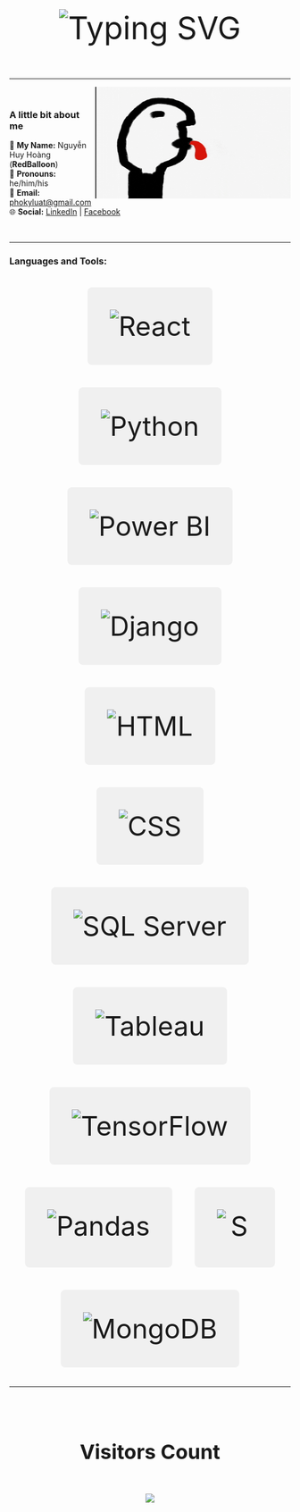 <p align="center" style="font-size: 56px;">
  <img src="https://readme-typing-svg.demolab.com?font=Fira+Code&weight=500&size=56&duration=4000&pause=1000&color=FF5733&center=true&vCenter=true&width=1000&height=120&lines=Hi+there%2C+I'm+RedBalloon+🎈;Welcome+to+my+profile!" alt="Typing SVG">
</p>

---

<img align="right" alt="Nguyễn Huy Hoàng" src="https://github.com/RedBallooon/RedBalloon/blob/70410fc9b264743dd15be5f6c6a09b38f1617432/img/Balloon_GIF.gif" width="350px" height="200"/>
</br>


### A little bit about me
🌟 **My Name:** Nguyễn Huy Hoàng (**RedBalloon**)  
🌈 **Pronouns:** he/him/his  
📧 **Email:** phokyluat@gmail.com  
🌐 **Social:** [LinkedIn](https://linkedin.com/in/hoàng-nguyễn-huy-984203291/) | [Facebook](https://fb.com/redballoonnnn)  



</br>


---

### Languages and Tools:

<div align="center" style="display: flex; flex-wrap: wrap; justify-content: center; font-size: 48px;">
  <img src="https://img.icons8.com/color/64/000000/react-native.png" alt="React" style="border-radius: 8px; background: #F0F0F0; padding: 40px; margin: 20px;">
  <img src="https://img.icons8.com/color/64/000000/python.png" alt="Python" style="border-radius: 8px; background: #F0F0F0; padding: 40px; margin: 20px;">
  <img src="https://img.icons8.com/color/64/000000/power-bi.png" alt="Power BI" style="border-radius: 8px; background: #F0F0F0; padding: 40px; margin: 20px;">  
  <img src="https://img.icons8.com/color/64/000000/django.png" alt="Django" style="border-radius: 8px; background: #F0F0F0; padding: 40px; margin: 20px;">
  <img src="https://img.icons8.com/color/64/000000/html-5.png" alt="HTML" style="border-radius: 8px; background: #F0F0F0; padding: 40px; margin: 20px;">
  <img src="https://img.icons8.com/color/64/000000/css3.png" alt="CSS" style="border-radius: 8px; background: #F0F0F0; padding: 40px; margin: 20px;">
  <img src="https://img.icons8.com/color/64/000000/microsoft-sql-server.png" alt="SQL Server" style="border-radius: 8px; background: #F0F0F0; padding: 40px; margin: 20px;">
  <img src="https://img.icons8.com/color/64/000000/tableau-software.png" alt="Tableau" style="border-radius: 8px; background: #F0F0F0; padding: 40px; margin: 20px;">
</div>
<div align="center" style="display: flex; flex-wrap: wrap; justify-content: center; font-size: 48px;">
  <img src="https://img.icons8.com/color/64/000000/tensorflow.png" alt="TensorFlow" style="border-radius: 8px; background: #F0F0F0; padding: 40px; margin: 20px;">  
  <img src="https://img.icons8.com/color/64/000000/pandas.png" alt="Pandas" style="border-radius: 8px; background: #F0F0F0; padding: 40px; margin: 20px;">
  <img src="https://seaborn.pydata.org/_static/logo-wide-lightbg.svg" alt="Seaborn" style="width: 64px; height: 64px; border-radius: 8px; background: #F0F0F0; padding: 40px; margin: 20px;">
  <img src="https://img.icons8.com/color/64/000000/mongodb.png" alt="MongoDB" style="border-radius: 8px; background: #F0F0F0; padding: 40px; margin: 20px;">
</div>


---

<div align="center" style="font-size: 36px;">
<br>
<p align="centre"><b><strong>Visitors Count</strong></b></p>  
<p align="center"><img align="center" src="https://profile-counter.glitch.me/{RedBallooon}/count.svg" /></p> 
</div>
